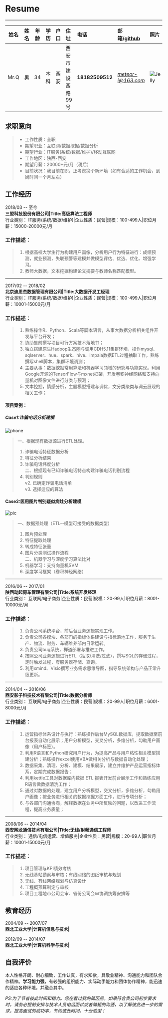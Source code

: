 # Resume
----------
|姓名|姓名|年龄|学历|户口|住址|电话|邮箱/[github](http://github.com/meteorwen/)|照片|   
|:--:|:--:|:---:|:---:|:---:|:--- |:--- |:--- |:-- |
|Mr.Q|男|34|本科|西安|西安市建设西路99号|**18182509512**|*meteor-i@163.com*|![Jelly](https://i.imgur.com/e34qBTZ.png)|



## 求职意向
> - 工作性质：全职
> - 期望职业：互联网/数据挖掘/数据分析
> - 期望行业：IT服务(系统/数据/维护)/移动互联网
> - 工作地区：陕西-西安
> - 期望月薪：20000+元/月（税后）
> - 目前状况：我目前在职，正考虑换个新环境（如有合适的工作机会，到岗时间一个月左右）

## 工作经历
 2018/03 -- 至今 <br>
**三盟科技股份有限公司|Title:高级算法工程师** <br>
行业类别： IT服务(系统/数据/维护)|企业性质：民营|规模：100-499人|职位月薪：15000-20000元/月
### 工作描述：<br>
> 1. 根据高校大学生行为构建用户画像，分析用户行为特征进行：成绩预测，就业预测，失联预警等建模并做模型评估、优选、优化、增强学习。
> 2. 教师大数据，文本挖掘构建论文摘要与教师名称匹配模型。

----------
 2017/02 -- 2018/02 <br>
**北京迪思杰数据管理有限公司|Title:大数据开发工经理** <br>
行业类别： IT服务(系统/数据/维护)|企业性质：民营|规模：100-499人|职位月薪：10001-15000元/月

### 工作描述：<br>
> 1. 熟练操作R、Python、Scala等脚本语言，从事大数据分析相关组件开发与平台开发； 
> 2. 协助售前撰写项目可行方案技术落地书；
> 3. 独立搭建原生Hadoop生态圈与调用CDH5.11集群环境，操作mysql、sqlserver、hue、spark、hive、impala数据ETL过程抽取工作，熟练撰写shell脚本，集群环境调测；
> 4. 主要从事：数据挖掘常用算法和机器学习领域的研究与功能实现。利用Google开源的TensorFlow与mxnet框架，开发卷积神经网络和支持向量机对图像文件进行分类与预测；
> 5. 文本挖掘，情感分析，主题模型搭建与调优，文分类聚类与词云展现的相关工作；

#### 项目案例：
##### Case1:诈骗电话分析建模
![phone](https://i.imgur.com/EPRWXvT.png)
>一、根据现有数据源进行ETL处理。<br>
> 1. 诈骗电话特征数据分析<br>
> 2. 特征分析结果<br>
> 3. 诈骗电话纬度分析<br>
> 二、根据现有已知诈骗电话特点构建诈骗电话判别流程<br>
> 1. 判别规则<br>
v2. 已确定诈骗电话清单<br>
v3. 选择适应的算法<br>

#### Case2:医用图片判别疑似病灶分析建模
![pic](https://i.imgur.com/9kLzIQJ.png)
> 一、数据预处理（ETL--模型可接受的数据类型）<br>
> 1. 图片预处理<br>
> 2. 特征提取处理<br>
> 3. 转成特征张量<br>
> 4. 图片分类测试操作流程<br>
> 二、机器学习与深度学习算法比对<br>
> 1. 机器学习：支持向量机SVM<br>
> 2. 深度学习框架（卷积神经网络）<br>

----------

2016/06 -- 2017/01<br>
**陕西动起房车管理有限公司|Title:系统开发经理**<br>
行业类别： 互联网/电子商务|企业性质：民营|规模：20-99人|职位月薪：8001-10000元/月
### 工作描述：
> 1. 负责公司系统平台，前后台业务逻辑实现工作。
> 2. 负责公司各模块、各部门的指标体系建设与指标落地工作，服务于生产、物流、财务、车辆维养部内日常运转。
> 3. 负责公司bug系统，禅道部署与推进工作。
> 4. 按照公司业务逻辑进行ETL（抽取/清洗/过滤），撰写SQL的存储过程，定时触发过程，夸服务器存储、查询。
> 5. 利用xmind、Visio撰写业务需求思维导图，指导系统架构与产品正常升级更新。

----------
2014/04 -- 2016/06<br>
**西安影子科技技术有限公司|Title:数据分析师**<br>
行业类别： 互联网/电子商务|企业性质：民营|规模：20-99人|职位月薪：6001-8000元/月
### 工作描述：
> 1. 运营指标体系设计与执行：熟练操作后台MySQL数据库，提取数据至前台报表自动化展示；用户分析模型，交叉分析，多维分析，勾勒用户画像（用户标签）。
> 2. 利用R语言和Python研究用户行为，为提高产品与用户粘性相关模型搭建分析；熟练操作excel使用VBA做相关分析与数据自动化处理；
> 3. 数据采集、清理、分析、建模、结果展示，建立并维护产品运营指标体系，定期完成数据报告；
> 4. 利用kettle工具对数据库内数据 ETL 报表开发前台展示工作和熟练应用R语言做数据清洗工作；
> 5. 通过对数据的处理，建立用户分析模型，交叉分析，多维分析，勾勒用户画像；按业务进行相关的数据挖掘方面工作，进行专项分析；
> 6. 与各部门沟通协商，解释数据在业务中所反映的问题，以改进工作流程，提高业务质量；

----------
2008/06 -- 2014/04<br>
**西安网龙通信技术有限公司|Title:无线/射频通信工程师**<br>
行业类别： 通信/电信运营、增值服务|企业性质：民营|规模：20-99人|职位月薪：10001-15000元/月
### 工作描述：
> 1. 项目管理与KPI绩效考核
> 2. 无线基站勘察与审核；有线网络的图纸审核与规划
> 3. 无线、有线网络规划与仿真设计
> 4. 工程概预算制定与审核
> 5. 项目工程地市公司会审、省份公司会审协调统筹安排等

## 教育经历
2004/09 -- 2007/07<br>
**西北工业大学|计算机信息与技术|**

2012/09 -- 2014/07<br>
**西北工业大学|计算机科学与技术|**

## 自我评价
本人性格开朗、耐心细致，工作认真，有求知欲，具敬业精神、沟通能力和团队合作精神。**学习能力强**，有较强的组织能力、实际动手能力和团体协作精神，能迅速的适应各种环境，并融合其中。

*PS:为了节省彼此时间和精力。您在看过我的简历后，如果符合贵公司初步要求时，请务必提前安排与技术人员电话面试或者简短的沟通，以了解彼此进一步的需求，提高面试的成功率，节约彼此时间。十分感谢！*